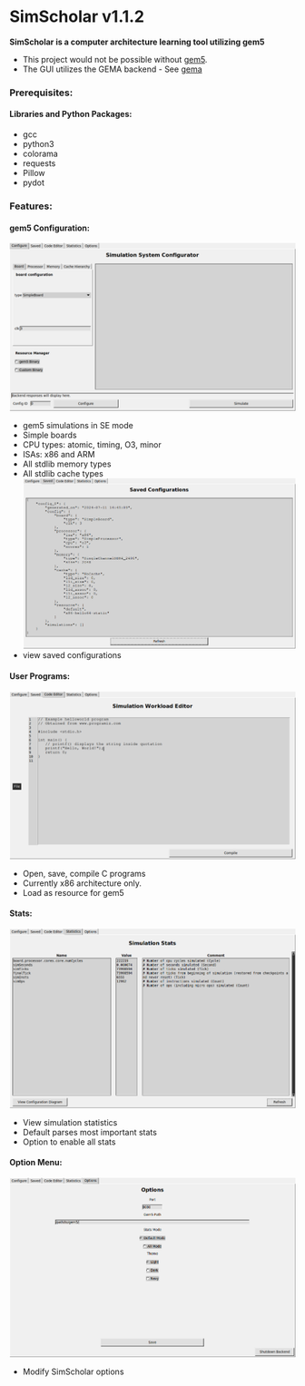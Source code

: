 # SimScholar v1.1.2
**SimScholar is a computer architecture learning tool utilizing gem5**
- This project would not be possible without [gem5](https://github.com/gem5/gem5).
- The GUI utilizes the GEMA backend - See [gema](https://github.com/amanley97/gEMA)

### Prerequisites:
#### Libraries and Python Packages:
  - gcc
  - python3
  - colorama
  - requests
  - Pillow
  - pydot

### Features:
#### gem5 Configuration:
  ![Configuration Menu](assets/docs/ss1.png)
  - gem5 simulations in SE mode
  - Simple boards
  - CPU types: atomic, timing, O3, minor
  - ISAs: x86 and ARM
  - All stdlib memory types
  - All stdlib cache types
  ![Saved Menu](assets/docs/ss1-1.png)
  - view saved configurations

#### User Programs:
  ![IDE](assets/docs/ss2.png)
  - Open, save, compile C programs
  - Currently x86 architecture only.
  - Load as resource for gem5

#### Stats:
  ![Stats Menu](assets/docs/ss3.png)
  - View simulation statistics
  - Default parses most important stats
  - Option to enable all stats

#### Option Menu:
  ![Option Menu](assets/docs/ss4.png)
  - Modify SimScholar options
